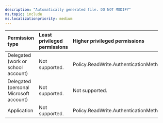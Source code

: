 ```yaml
---
description: "Automatically generated file. DO NOT MODIFY"
ms.topic: include
ms.localizationpriority: medium
---
```


|Permission type|Least privileged permissions|Higher privileged permissions|
|:---|:---|:---|
|Delegated (work or school account)|Not supported.|Policy.ReadWrite.AuthenticationMethod|
|Delegated (personal Microsoft account)|Not supported.|Not supported.|
|Application|Not supported.|Policy.ReadWrite.AuthenticationMethod|

